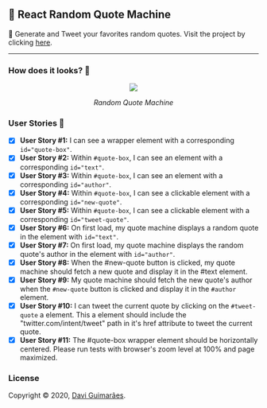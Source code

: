 ## 📖 React Random Quote Machine

🔮 Generate and Tweet your favorites random quotes. Visit the project by clicking [here](hhttps://eudavi-random-quote.netlify.com/).


***

### How does it looks? :thinking:

<div align="center">

![](https://i.imgur.com/VkNJtkk.gif)

*Random Quote Machine*

</div>

### User Stories 🦹‍

- [x] <strong>User Story #1:</strong> I can see a wrapper element with a corresponding <code>id="quote-box"</code>.
- [x] <strong>User Story #2:</strong> Within <code>#quote-box</code>, I can see an element with a corresponding <code>id="text"</code>.
- [x] <strong>User Story #3:</strong> Within <code>#quote-box</code>, I can see an element with a corresponding <code>id="author"</code>.
- [x] <strong>User Story #4:</strong> Within <code>#quote-box</code>, I can see a clickable element with a corresponding <code>id="new-quote"</code>.
- [x] <strong>User Story #5:</strong> Within <code>#quote-box</code>, I can see a clickable element with a corresponding <code>id="tweet-quote"</code>.
- [x] <strong>User Story #6:</strong> On first load, my quote machine displays a random quote in the element with <code>id="text"</code>.
- [x] <strong>User Story #7:</strong> On first load, my quote machine displays the random quote's author in the element with <code>id="author"</code>.
- [x] <strong>User Story #8:</strong> When the #new-quote button is clicked, my quote machine should fetch a new quote and display it in the #text element.
- [x] <strong>User Story #9:</strong> My quote machine should fetch the new quote's author when the <code>#new-quote</code> button is clicked and display it in the <code>#author</code> element.
- [x] <strong>User Story #10:</strong> I can tweet the current quote by clicking on the <code>#tweet-quote</code> a element. This a element should include the "twitter.com/intent/tweet" path in it's href attribute to tweet the current quote.
- [x] <strong>User Story #11:</strong> The #quote-box wrapper element should be horizontally centered. Please run tests with browser's zoom level at 100% and page maximized.

### License

Copyright © 2020, [Davi Guimarães](https://github.com/davigl).
